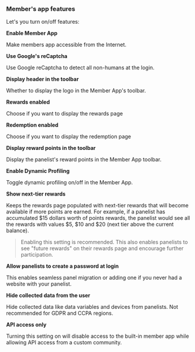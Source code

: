 ### Member's app features

Let's you turn on/off features:

**Enable Member App**

Make members app accessible from the Internet.

**Use Google's reCaptcha** 

Use Google reCaptcha to detect all non-humans at the login.

**Display header in the toolbar** 

Whether to display the logo in the Member App's toolbar.

**Rewards enabled** 

Choose if you want to display the rewards page

**Redemption enabled** 

Choose if you want to display the redemption page

**Display reward points in the toolbar** 

Display the panelist's reward points in the Member App toolbar.

**Enable Dynamic Profiling** 

Toggle dynamic profiling on/off in the Member App.

**Show next-tier rewards** 

Keeps the rewards page populated with next-tier rewards that will become available if more points are earned. For example, if a panelist has accumulated $15 dollars worth of points rewards, the panelist would see all the rewards with values $5, $10 and $20 (next tier above the current balance).

> Enabling this setting is recommended. This also enables panelists to see "future rewards" on their rewards page and encourage further participation.
  
**Allow panelists to create a password at login** 

This enables seamless panel migration or adding one if you never had a website with your panelist.

**Hide collected data from the user** 

Hide collected data like data variables and devices from panelists. Not recommended for GDPR and CCPA regions.

**API access only** 

Turning this setting on will disable access to the built-in member app while allowing API access from a custom community.

